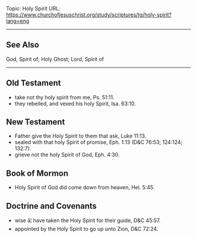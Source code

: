 Topic: Holy Spirit
URL: https://www.churchofjesuschrist.org/study/scriptures/tg/holy-spirit?lang=eng

---

## See Also

God, Spirit of; Holy Ghost; Lord, Spirit of

---

## Old Testament

- take not thy holy spirit from me, Ps. 51:11.
- they rebelled, and vexed his holy Spirit, Isa. 63:10.

## New Testament

- Father give the Holy Spirit to them that ask, Luke 11:13.
- sealed with that holy Spirit of promise, Eph. 1:13 (D&C 76:53; 124:124; 132:7).
- grieve not the holy Spirit of God, Eph. 4:30.

## Book of Mormon

- Holy Spirit of God did come down from heaven, Hel. 5:45.

## Doctrine and Covenants

- wise â¦ have taken the Holy Spirit for their guide, D&C 45:57.
- appointed by the Holy Spirit to go up unto Zion, D&C 72:24.

